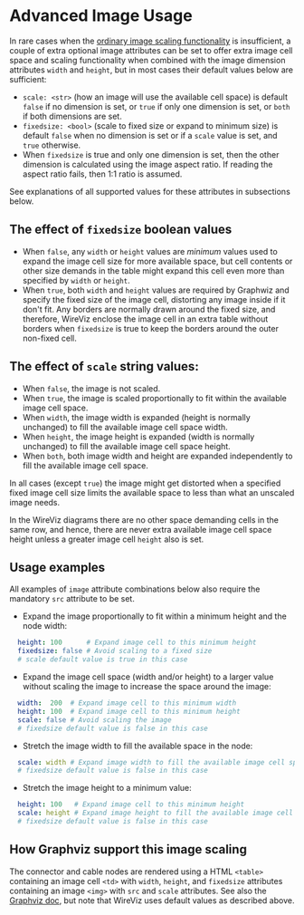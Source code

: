 # Advanced Image Usage

In rare cases when the [ordinary image scaling functionality](syntax.md#images) is insufficient, a couple of extra optional image attributes can be set to offer extra image cell space and scaling functionality when combined with the image dimension attributes `width` and `height`, but in most cases their default values below are sufficient:
- `scale: <str>` (how an image will use the available cell space) is default `false` if no dimension is set, or `true` if only one dimension is set, or `both` if both dimensions are set.
- `fixedsize: <bool>` (scale to fixed size or expand to minimum size) is default `false` when no dimension is set or if a `scale` value is set, and `true` otherwise.
- When `fixedsize` is true and only one dimension is set, then the other dimension is calculated using the image aspect ratio. If reading the aspect ratio fails, then 1:1 ratio is assumed.

See explanations of all supported values for these attributes in subsections below.

## The effect of `fixedsize` boolean values

- When `false`, any `width` or `height` values are _minimum_ values used to expand the image cell size for more available space, but cell contents or other size demands in the table might expand this cell even more than specified by `width` or `height`.
- When `true`, both `width` and `height` values are required by Graphwiz and specify the fixed size of the image cell, distorting any image inside if it don't fit. Any borders are normally drawn around the fixed size, and therefore, WireViz enclose the image cell in an extra table without borders when `fixedsize` is true to keep the borders around the outer non-fixed cell.

## The effect of `scale` string values:

- When `false`, the image is not scaled.
- When `true`, the image is scaled proportionally to fit within the available image cell space.
- When `width`, the image width is expanded (height is normally unchanged) to fill the available image cell space width.
- When `height`, the image height is expanded (width is normally unchanged) to fill the available image cell space height.
- When `both`, both image width and height are expanded independently to fill the available image cell space.

In all cases (except `true`) the image might get distorted when a specified fixed image cell size limits the available space to less than what an unscaled image needs.

In the WireViz diagrams there are no other space demanding cells in the same row, and hence, there are never extra available image cell space height unless a greater image cell `height` also is set.

## Usage examples

All examples of `image` attribute combinations below also require the mandatory `src` attribute to be set.

- Expand the image proportionally to fit within a minimum height and the node width:
```yaml
  height: 100      # Expand image cell to this minimum height
  fixedsize: false # Avoid scaling to a fixed size
  # scale default value is true in this case
```

- Expand the image cell space (width and/or height) to a larger value without scaling the image to increase the space around the image:
```yaml
  width:  200  # Expand image cell to this minimum width
  height: 100  # Expand image cell to this minimum height
  scale: false # Avoid scaling the image
  # fixedsize default value is false in this case
```

- Stretch the image width to fill the available space in the node:
```yaml
  scale: width # Expand image width to fill the available image cell space
  # fixedsize default value is false in this case
```

- Stretch the image height to a minimum value:
```yaml
  height: 100   # Expand image cell to this minimum height
  scale: height # Expand image height to fill the available image cell space
  # fixedsize default value is false in this case
```

## How Graphviz support this image scaling

The connector and cable nodes are rendered using a HTML `<table>` containing an image cell `<td>` with `width`, `height`, and `fixedsize` attributes containing an image `<img>` with `src` and `scale` attributes. See also the [Graphviz doc](https://graphviz.org/doc/info/shapes.html#html), but note that WireViz uses default values as described above.
